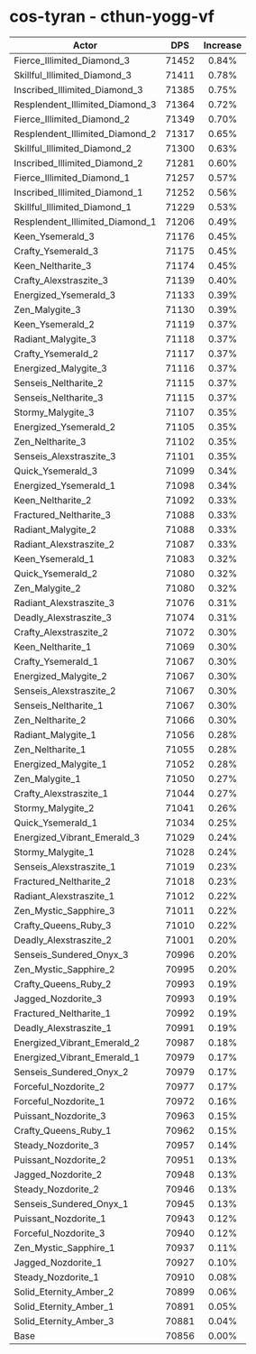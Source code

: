 # cos-tyran - cthun-yogg-vf
| Actor | DPS | Increase |
|---|:---:|:---:|
|Fierce_Illimited_Diamond_3|71452|0.84%|
|Skillful_Illimited_Diamond_3|71411|0.78%|
|Inscribed_Illimited_Diamond_3|71385|0.75%|
|Resplendent_Illimited_Diamond_3|71364|0.72%|
|Fierce_Illimited_Diamond_2|71349|0.70%|
|Resplendent_Illimited_Diamond_2|71317|0.65%|
|Skillful_Illimited_Diamond_2|71300|0.63%|
|Inscribed_Illimited_Diamond_2|71281|0.60%|
|Fierce_Illimited_Diamond_1|71257|0.57%|
|Inscribed_Illimited_Diamond_1|71252|0.56%|
|Skillful_Illimited_Diamond_1|71229|0.53%|
|Resplendent_Illimited_Diamond_1|71206|0.49%|
|Keen_Ysemerald_3|71176|0.45%|
|Crafty_Ysemerald_3|71175|0.45%|
|Keen_Neltharite_3|71174|0.45%|
|Crafty_Alexstraszite_3|71139|0.40%|
|Energized_Ysemerald_3|71133|0.39%|
|Zen_Malygite_3|71130|0.39%|
|Keen_Ysemerald_2|71119|0.37%|
|Radiant_Malygite_3|71118|0.37%|
|Crafty_Ysemerald_2|71117|0.37%|
|Energized_Malygite_3|71116|0.37%|
|Senseis_Neltharite_2|71115|0.37%|
|Senseis_Neltharite_3|71115|0.37%|
|Stormy_Malygite_3|71107|0.35%|
|Energized_Ysemerald_2|71105|0.35%|
|Zen_Neltharite_3|71102|0.35%|
|Senseis_Alexstraszite_3|71101|0.35%|
|Quick_Ysemerald_3|71099|0.34%|
|Energized_Ysemerald_1|71098|0.34%|
|Keen_Neltharite_2|71092|0.33%|
|Fractured_Neltharite_3|71088|0.33%|
|Radiant_Malygite_2|71088|0.33%|
|Radiant_Alexstraszite_2|71087|0.33%|
|Keen_Ysemerald_1|71083|0.32%|
|Quick_Ysemerald_2|71080|0.32%|
|Zen_Malygite_2|71080|0.32%|
|Radiant_Alexstraszite_3|71076|0.31%|
|Deadly_Alexstraszite_3|71074|0.31%|
|Crafty_Alexstraszite_2|71072|0.30%|
|Keen_Neltharite_1|71069|0.30%|
|Crafty_Ysemerald_1|71067|0.30%|
|Energized_Malygite_2|71067|0.30%|
|Senseis_Alexstraszite_2|71067|0.30%|
|Senseis_Neltharite_1|71067|0.30%|
|Zen_Neltharite_2|71066|0.30%|
|Radiant_Malygite_1|71056|0.28%|
|Zen_Neltharite_1|71055|0.28%|
|Energized_Malygite_1|71052|0.28%|
|Zen_Malygite_1|71050|0.27%|
|Crafty_Alexstraszite_1|71044|0.27%|
|Stormy_Malygite_2|71041|0.26%|
|Quick_Ysemerald_1|71034|0.25%|
|Energized_Vibrant_Emerald_3|71029|0.24%|
|Stormy_Malygite_1|71028|0.24%|
|Senseis_Alexstraszite_1|71019|0.23%|
|Fractured_Neltharite_2|71018|0.23%|
|Radiant_Alexstraszite_1|71012|0.22%|
|Zen_Mystic_Sapphire_3|71011|0.22%|
|Crafty_Queens_Ruby_3|71010|0.22%|
|Deadly_Alexstraszite_2|71001|0.20%|
|Senseis_Sundered_Onyx_3|70996|0.20%|
|Zen_Mystic_Sapphire_2|70995|0.20%|
|Crafty_Queens_Ruby_2|70993|0.19%|
|Jagged_Nozdorite_3|70993|0.19%|
|Fractured_Neltharite_1|70992|0.19%|
|Deadly_Alexstraszite_1|70991|0.19%|
|Energized_Vibrant_Emerald_2|70987|0.18%|
|Energized_Vibrant_Emerald_1|70979|0.17%|
|Senseis_Sundered_Onyx_2|70979|0.17%|
|Forceful_Nozdorite_2|70977|0.17%|
|Forceful_Nozdorite_1|70972|0.16%|
|Puissant_Nozdorite_3|70963|0.15%|
|Crafty_Queens_Ruby_1|70962|0.15%|
|Steady_Nozdorite_3|70957|0.14%|
|Puissant_Nozdorite_2|70951|0.13%|
|Jagged_Nozdorite_2|70948|0.13%|
|Steady_Nozdorite_2|70946|0.13%|
|Senseis_Sundered_Onyx_1|70945|0.13%|
|Puissant_Nozdorite_1|70943|0.12%|
|Forceful_Nozdorite_3|70940|0.12%|
|Zen_Mystic_Sapphire_1|70937|0.11%|
|Jagged_Nozdorite_1|70927|0.10%|
|Steady_Nozdorite_1|70910|0.08%|
|Solid_Eternity_Amber_2|70899|0.06%|
|Solid_Eternity_Amber_1|70891|0.05%|
|Solid_Eternity_Amber_3|70881|0.04%|
|Base|70856|0.00%|
